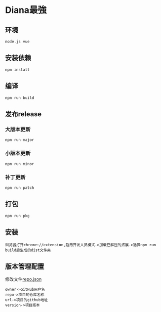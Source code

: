 # Diana最強

## 环境
```
node.js vue
```

## 安装依赖
```
npm install
```

## 编译
```
npm run build
```

## 发布release

### 大版本更新
```
npm run major
```

### 小版本更新
```
npm run minor
```

### 补丁更新
```
npm run patch
```

## 打包
```
npm run pkg
```

## 安装
```
浏览器打开chrome://extension,启用开发人员模式->加载已解压的拓展->选择npm run build后生成的dist文件夹
```

## 版本管理配置
修改文件[repo.json](/public/repo.json)

```
owner->GitHub用户名
repo->项目的仓库名称
url->项目的github地址
version->项目版本 
```